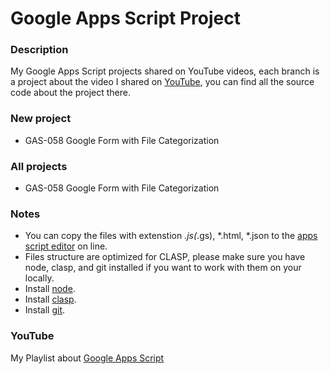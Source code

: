 # Google Apps Script Project

### Description
My Google Apps Script projects shared on YouTube videos, each branch is a project about the video I shared on [YouTube](https://www.youtube.com/ashtonfei/), you can find all the source code about the project there.

### New project
* GAS-058 Google Form with File Categorization

### All projects
* GAS-058 Google Form with File Categorization

### Notes
* You can copy the files with extenstion *.js(*.gs), *.html, *.json to the [apps script editor](https://script.google.com/) on line.  
* Files structure are optimized for CLASP, please make sure you have node, clasp, and git installed if you want to work with them on your locally.
* Install [node](https://nodejs.org/en/).
* Install [clasp](https://github.com/google/clasp).
* Install [git](https://git-scm.com/downloads).

### YouTube
My Playlist about [Google Apps Script](https://www.youtube.com/playlist?list=PLQhwjnEjYj8Bf_EZDrrcmkB9vcB9Sk3x0)

